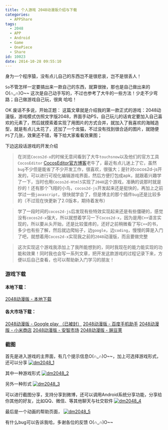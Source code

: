 ```yaml
---
title: 个人游戏 2048动漫版介绍与下载
categories:
  - APPShare
tags:
  - 2048
  - APP
  - Android
  - Game
  - OnePiece
  - Share
id: 10023
date: 2014-10-28 09:55:10
---
```


身为一个程序猿，没有点儿自己的东西岂不是很悲哀，岂不是很丢人！

`So`不管怎样一定要搞出来一款自己的东西，就算很挫，那也是自己做出来的O(∩_∩)O~~
这次是自己动手写的，不过也参考了大牛的一些方法！少走不少弯路；自己做游戏自己玩，很爽 哈哈！

OK 废话不多说，开始正题：
这篇文章就是介绍我的第一款正式的游戏：2048动漫版，游戏模式仿照文字版2048，界面手动PS，自己玩儿的话肯定要加入自己喜欢的元素了，然后就摸索着实现了用图片的方式合并，就加入了我喜欢的海贼造型，就是有点儿太花了，还加了一个龙猫，不过没有找到很合适的图片，就随便`PS`了几张，效果还不错，等下给大家看看效果图；

下边这段话游戏的开发介绍
>   在浏览`Cocos2d-x`的时候无意间看到了大牛`touchsnow`以及他们的官方工具`CocosEditor` [CocosEditor官方博客](http://blog.makeapp.co)老牛了，最近有点儿迷上了它，虽然`bug`不少但是能省了不少开发工作，很喜欢，很强大；是针对cocos2d-js开发的，可以进行可视化编辑游戏界面，然后方便打包成apk，就跟着兴趣学了一下，当时也用`Cocos2d-Html5`实现了`2048`这个游戏，准确的说那时就是抄的！还有那个飞翔的小鸟，`cocos2d-js`开发起来还是挺快的，再加上之前学过一些`javascript`，很快就学会了，但是博主的那个插件`bug`还是比较多的（不过现在快更新了2.0版本，期待着发布）

>   学了一段时间的`cocos2d-js`后发现有些特效实现起来还是有些僵硬的，感觉没有`cocos2d-x`强大，所以就想着学习一下`Cocos2d-x`，因为是用`C++`语言实现的，所以要从头开始，还是比较蛋疼的，还好之前稍微看了写`C++`的书，多少也有些了解，然后就边爬帖子，边`google`，边`coding`，慢慢的算是入门了吧，就想着用`Cocos2d-x`实现我之前的`2048`动漫版，而且要做完整

>   这次实现这个游戏我添加上了我所能想到的，同时我现在的能力能实现的功能和效果！同时我也会写一系列文章，把开发这款游戏的过程记录下来，方便以后自己查看，也可以帮助新入门学习的朋友！


### 游戏下载
#### 本地下载：
[2048动漫版 - 本地下载](http://lzan13.qiniudn.com/blog/uploads/files/2014/02/DM2048.apk)
#### 各大市场下载：
[2048动漫版 - Google play （已被封）](https://play.google.com/store/apps/details?id=net.melove.game.dm2048)
[2048动漫版 - 百度手机助手](http://shouji.baidu.com/game/item?docid=7559974&from=as)
[2048动漫版 - 小米商店](http://app.mi.com/detail/76048)
[2048动漫版 - 安智市场](http://www.anzhi.com/soft_1924688.html)
[2048动漫版 - 豌豆荚](http://www.wandoujia.com/apps/net.melove.game.dm2048)


### 截图
首先是进入游戏的主界面，有几个提示信息O(∩_∩)O~~，加上可选择游戏形式，还可以分享
[![dm2048_1](http://lzan13.qiniudn.com/blog/uploads/images/2014/10/dm2048_1.png)](http://lzan13.qiniudn.com/blog/uploads/images/2014/10/dm2048_1.png)

其中一种游戏形式
[![dm2048_2](http://lzan13.qiniudn.com/blog/uploads/images/2014/10/dm2048_2.png)](http://lzan13.qiniudn.com/blog/uploads/images/2014/10/dm2048_2.png)

另外一种形式
[![dm2048_3](http://lzan13.qiniudn.com/blog/uploads/images/2014/10/dm2048_3.png)](http://lzan13.qiniudn.com/blog/uploads/images/2014/10/dm2048_3.png)

可以进行截图分享，支持分享到微博，还可以调用Android系统分享功能，分享给你其他的好友，比如QQ、微信、等其他聊天与社交软件
[![dm2048_4](http://lzan13.qiniudn.com/blog/uploads/images/2014/10/dm2048_4.png)](http://lzan13.qiniudn.com/blog/uploads/images/2014/10/dm2048_4.png)

最后是一个动画的帮助页面，
[![dm2048_5](http://lzan13.qiniudn.com/blog/uploads/images/2014/10/dm2048_5.png)](http://lzan13.qiniudn.com/blog/uploads/images/2014/10/dm2048_5.png)

有什么bug可以告诉我哈，多谢各位的反馈 O(∩_∩)O~~